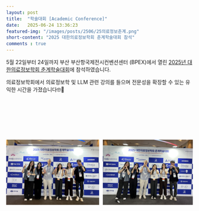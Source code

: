 ```yaml
---
layout: post 
title:  "학술대회 [Academic Conference]"
date:   2025-06-24 13:36:23
featured-img: "/images/posts/2506/25의료정보춘계.png"
short-content: "2025 대한의료정보학회 춘계학술대회 참석"
comments : true
---
```


5월 22일부터 24일까지 부산 부산항국제전시컨벤션센터 (BPEX)에서 열린 [2025년 대한의료정보학회 춘계학술대회](https://online.nainsmart.com/2025_spring/index.asp)에 참석하였습니다. 
 
의료정보학회에서 의료정보학 및 LLM 관련 강의를 들으며 전문성을 확장할 수 있는 유익한 시간을 가졌습니다🤓📝
<br>

<div style="display: flex; justify-content: center;">
    <span class="image featured" style="margin-right: 10px;"><img src="/images/posts/2506/25의료정보춘계 (2).jpeg" alt="" style='height: 400px; object-fit: contain;'></span>
    <span class="image featured"><img src="/images/posts/2506/25의료정보춘계 (1).jpeg" alt="" style='height: 400px; object-fit: contain;'></span>
</div>